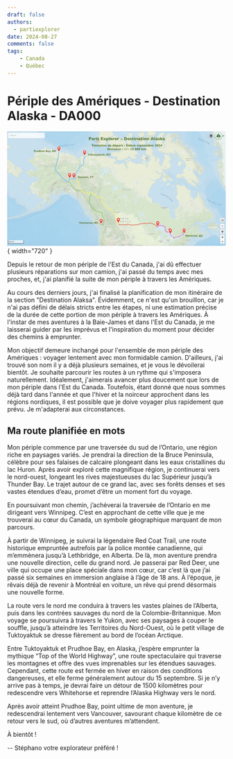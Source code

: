 ```yaml
---
draft: false
authors:
  - partiexplorer
date: 2024-08-27
comments: false
tags:
    - Canada
    - Québec
---
```


# Périple des Amériques - Destination Alaska - DA000

![Destionation Alaska](/assets/images/blog/2024b_destination-alaska.jpg "Destionation Alaska"){ width="720" }

Depuis le retour de mon périple de l'Est du Canada, j'ai dû effectuer plusieurs réparations sur mon camion, j'ai passé du temps avec mes proches, et, j'ai planifié la suite de mon périple à travers les Amériques.

Au cours des derniers jours, j'ai finalisé la planification de mon itinéraire de la section "Destination Alaksa". Évidemment, ce n'est qu'un brouillon, car je n'ai pas défini de délais stricts entre les étapes, ni une estimation précise de la durée de cette portion de mon périple à travers les Amériques. À l'instar de mes aventures à la Baie-James et dans l'Est du Canada, je me laisserai guider par les imprévus et l'inspiration du moment pour décider des chemins à emprunter.

Mon objectif demeure inchangé pour l'ensemble de mon périple des Amériques : voyager lentement avec mon formidable camion. D'ailleurs, j'ai trouvé son nom il y a déjà plusieurs semaines, et je vous le dévoilerai bientôt. Je souhaite parcourir les routes à un rythme qui s'imposera naturellement. Idéalement, j'aimerais avancer plus doucement que lors de mon périple dans l'Est du Canada. Toutefois, étant donné que nous sommes déjà tard dans l'année et que l'hiver et la noirceur approchent dans les régions nordiques, il est possible que je doive voyager plus rapidement que prévu. Je m'adapterai aux circonstances.

## Ma route planifiée en mots

Mon périple commence par une traversée du sud de l’Ontario, une région riche en paysages variés. Je prendrai la direction de la Bruce Peninsula, célèbre pour ses falaises de calcaire plongeant dans les eaux cristallines du lac Huron. Après avoir exploré cette magnifique région, je continuerai vers le nord-ouest, longeant les rives majestueuses du lac Supérieur jusqu’à Thunder Bay. Le trajet autour de ce grand lac, avec ses forêts denses et ses vastes étendues d’eau, promet d’être un moment fort du voyage.

En poursuivant mon chemin, j’achèverai la traversée de l’Ontario en me dirigeant vers Winnipeg. C’est en approchant de cette ville que je me trouverai au cœur du Canada, un symbole géographique marquant de mon parcours.

À partir de Winnipeg, je suivrai la légendaire Red Coat Trail, une route historique empruntée autrefois par la police montée canadienne, qui m’emmènera jusqu’à Lethbridge, en Alberta. De là, mon aventure prendra une nouvelle direction, celle du grand nord. Je passerai par Red Deer, une ville qui occupe une place spéciale dans mon cœur, car c’est là que j’ai passé six semaines en immersion anglaise à l’âge de 18 ans. À l’époque, je rêvais déjà de revenir à Montréal en voiture, un rêve qui prend désormais une nouvelle forme.

La route vers le nord me conduira à travers les vastes plaines de l’Alberta, puis dans les contrées sauvages du nord de la Colombie-Britannique. Mon voyage se poursuivra à travers le Yukon, avec ses paysages à couper le souffle, jusqu’à atteindre les Territoires du Nord-Ouest, où le petit village de Tuktoyaktuk se dresse fièrement au bord de l’océan Arctique.

Entre Tuktoyaktuk et Prudhoe Bay, en Alaska, j’espère emprunter la mythique “Top of the World Highway”, une route spectaculaire qui traverse les montagnes et offre des vues imprenables sur les étendues sauvages. Cependant, cette route est fermée en hiver en raison des conditions dangereuses, et elle ferme généralement autour du 15 septembre. Si je n’y arrive pas à temps, je devrai faire un détour de 1500 kilomètres pour redescendre vers Whitehorse et reprendre l’Alaska Highway vers le nord.

Après avoir atteint Prudhoe Bay, point ultime de mon aventure, je redescendrai lentement vers Vancouver, savourant chaque kilomètre de ce retour vers le sud, où d’autres aventures m’attendent.

À bientôt !

--
Stéphano votre explorateur préféré !
